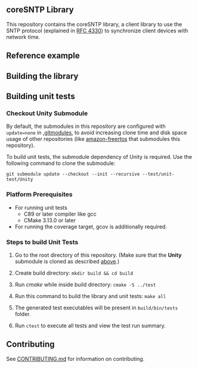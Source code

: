 ## coreSNTP Library

This repository contains the coreSNTP library, a client library to use the SNTP protocol (explained in [RFC 4330](https://tools.ietf.org/html/rfc4330)) to synchronize client devices with network time. 

## Reference example


## Building the library

## Building unit tests

### Checkout Unity Submodule
By default, the submodules in this repository are configured with `update=none` in [.gitmodules](.gitmodules), to avoid increasing clone time and disk space usage of other repositories (like [amazon-freertos](https://github.com/aws/amazon-freertos) that submodules this repository).

To build unit tests, the submodule dependency of Unity is required. Use the following command to clone the submodule:
```
git submodule update --checkout --init --recursive --test/unit-test/Unity
```

### Platform Prerequisites

- For running unit tests
    - C89 or later compiler like gcc
    - CMake 3.13.0 or later
- For running the coverage target, gcov is additionally required.

### Steps to build Unit Tests

1. Go to the root directory of this repository. (Make sure that the **Unity** submodule is cloned as described [above](#checkout-unity-submodule).)

1. Create build directory: `mkdir build && cd build`

1. Run *cmake* while inside build directory: `cmake -S ../test`

1. Run this command to build the library and unit tests: `make all`

1. The generated test executables will be present in `build/bin/tests` folder.

1. Run `ctest` to execute all tests and view the test run summary.

## Contributing

See [CONTRIBUTING.md](./.github/CONTRIBUTING.md) for information on contributing.
